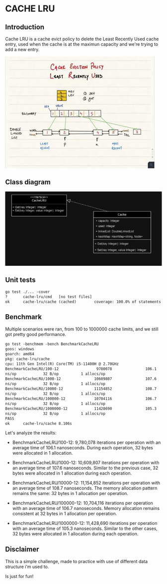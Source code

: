 # CACHE LRU

## Introduction

Cache LRU is a cache evict policy to delete the Least Recently Used cache entry, used when the cache is at the maximun capacity and we're trying to add a new entry.


![cache-lru-idea](./assets/cache-lru-idea)

## Class diagram

![class diagram](./assets/class-diagram.png)

## Unit tests

```
go test ./... -cover
?       cache-lru/cmd   [no test files]
ok      cache-lru/cache (cached)        coverage: 100.0% of statements
```

## Benchmark

Multiple scenarios were ran, from 100 to 1000000 cache limits, and we still got pretty good performance.



```
go test -benchmem -bench BenchmarkCacheLRU
goos: windows
goarch: amd64
pkg: cache-lru/cache
cpu: 11th Gen Intel(R) Core(TM) i5-11400H @ 2.70GHz
BenchmarkCacheLRU/100-12                 9780078               106.1 ns/op            32 B/op          1 allocs/op
BenchmarkCacheLRU/1000-12               10609807               107.6 ns/op            32 B/op          1 allocs/op
BenchmarkCacheLRU/10000-12              11154852               108.7 ns/op            32 B/op          1 allocs/op
BenchmarkCacheLRU/100000-12             10704116               106.7 ns/op            32 B/op          1 allocs/op
BenchmarkCacheLRU/1000000-12            11428690               105.3 ns/op            32 B/op          1 allocs/op
PASS
ok      cache-lru/cache 8.106s
```

Let's analyze the results:

* BenchmarkCacheLRU/100-12: 9,780,078 iterations per operation with an average time of 106.1 nanoseconds. During each operation, 32 bytes were allocated in 1 allocation.

* BenchmarkCacheLRU/1000-12: 10,609,807 iterations per operation with an average time of 107.6 nanoseconds. Similar to the previous case, 32 bytes were allocated in 1 allocation during each operation.

* BenchmarkCacheLRU/10000-12: 11,154,852 iterations per operation with an average time of 108.7 nanoseconds. The memory allocation pattern remains the same: 32 bytes in 1 allocation per operation.

* BenchmarkCacheLRU/100000-12: 10,704,116 iterations per operation with an average time of 106.7 nanoseconds. Memory allocation remains consistent at 32 bytes in 1 allocation per operation.

* BenchmarkCacheLRU/1000000-12: 11,428,690 iterations per operation with an average time of 105.3 nanoseconds. Similar to the other cases, 32 bytes were allocated in 1 allocation during each operation.

## Disclaimer

This is a simple challenge, made to practice with use of different data structure i'm used to.

Is just for fun!
